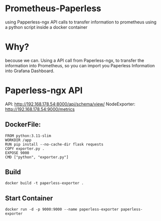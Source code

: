 # Prometheus-Paperless
using Papperless-ngx API calls to transfer information to prometheus using a python script inside a docker container

# Why?
becouse we can.
Using a API call from Paperless-ngx, to transfer the information into  Prometheus, so you can import you Paperless Information into Grafana Dashboard.

# Paperless-ngx API
API: http://192.168.178.54:8000/api/schema/view/
NodeExporter: http://192.168.178.54:9000/metrics

## DockerFile:
```
FROM python:3.11-slim
WORKDIR /app
RUN pip install --no-cache-dir flask requests
COPY exporter.py .
EXPOSE 9000
CMD ["python", "exporter.py"]
```

## Build
```
docker build -t paperless-exporter .
```

## Start Container
```
docker run -d -p 9000:9000 --name paperless-exporter paperless-exporter
```
